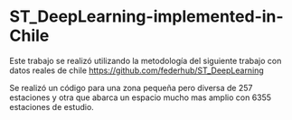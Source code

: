 # ST_DeepLearning-implemented-in-Chile
Este trabajo se realizó utilizando la metodología del siguiente trabajo con datos reales de chile https://github.com/federhub/ST_DeepLearning


Se realizó un código para una zona pequeña pero diversa de 257 estaciones y otra que abarca un espacio mucho mas amplio con 6355 estaciones de estudio.

